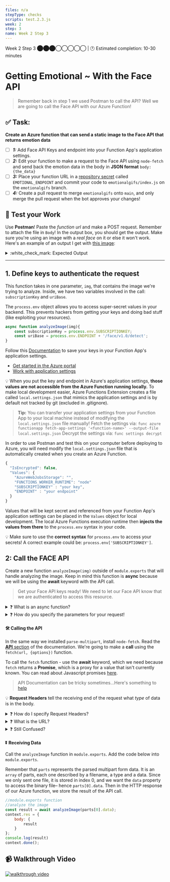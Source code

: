 ```yaml
---
files: n/a
stepType: checks
scripts: test.2.3.js
week: 2
step: 3
name: Week 2 Step 3
---
```

Week 2 Step 3 ⬤⬤⬤◯◯◯◯◯ | 🕐 Estimated completion: 10-30 minutes

# Getting Emotional ~ With the Face API
> Remember back in step 1 we used Postman to call the API? Well we are going to call the Face API with our Azure Function!

## ✅ Task:
**Create an Azure function that can send a static image to the Face API that returns emotion data**
- [ ] ***1:*** Add Face API Keys and endpoint into your Function App's application settings.
- [ ] ***2:*** Edit your function to make a request to the Face API using `node-fetch` and send back the emotion data in the body in **JSON format** ```body: {the_data}```
- [ ] ***3:*** Place your function URL in a [repository secret](https://docs.github.com/en/actions/reference/encrypted-secrets#creating-encrypted-secrets-for-a-repository) called `EMOTIONAL_ENDPOINT` and commit your code to `emotionalgifs/index.js` on the `emotionalgifs` branch.
- [ ] ***4:*** Create a pull request to merge `emotionalgifs` onto `main`, and only merge the pull request when the bot approves your changes! 

## 🚧 Test your Work
Use **Postman**! Paste the *function url* and make a POST request. Remember to attach the file in `Body`! In the output box, you should get the output. Make sure you're using an image with a *real face* on it or else it won't work. Here's an example of an output I get with [this image](https://user-images.githubusercontent.com/69332964/98884689-91687580-245e-11eb-98d7-6461ac79e02a.jpg):
<details>
<summary>:white_check_mark: Expected Output </summary>
The output should be in JSON format like so:
  
```json
{
  "result": [
    {
      "faceId": "a16f522d-0577-4e50-97cb-1feeef7aaf2e",
      "faceRectangle": {
        "top": 313,
        "left": 210,
        "width": 594,
        "height": 594
      },
      "faceAttributes": {
        "emotion": {
          "anger": 0,
          "contempt": 0,
          "disgust": 0,
          "fear": 0,
          "happiness": 1,
          "neutral": 0,
          "sadness": 0,
          "surprise": 0
        }
      }
    }
  ]
}
```
</details>

---

## 1. Define keys to authenticate the request

This function takes in one parameter, `img`, that contains the image we're trying to analyze.  Inside, we have two variables involved in the call: `subscriptionKey`  and `uriBase`.  

The `process.env` object allows you to access super-secret values in your backend. This prevents hackers from getting your keys and doing bad stuff (like exploiting your resources).

```js
async function analyzeImage(img){
    const subscriptionKey = process.env.SUBSCRIPTIONKEY;
    const uriBase = process.env.ENDPOINT + '/face/v1.0/detect';
}
```

Follow this [Documentation](https://docs.microsoft.com/en-us/azure/azure-functions/functions-how-to-use-azure-function-app-settings?tabs=portal) to save your keys in your Function App's application settings.
- [Get started in the Azure portal](https://docs.microsoft.com/en-us/azure/azure-functions/functions-how-to-use-azure-function-app-settings?tabs=portal#get-started-in-the-azure-portal)
- [Work with application settings](https://docs.microsoft.com/en-us/azure/azure-functions/functions-how-to-use-azure-function-app-settings?tabs=portal#settings)

💡 When you put the key and endpoint in Azure's application settings, **those values are not accessible from the Azure Function running locally.** To make local development easier, Azure Functions Extension creates a file called `local.settings.json` that mimics the application settings and is by default not tracked by git (excluded in .gitignore).

> **Tip:** You can transfer your application settings from your Function App to your local machine instead of modifying the `local.settings.json` file manually!
> Fetch the settings via: `func azure functionapp fetch-app-settings '<function-name>' --output-file local.settings.json`
> Decrypt the settings via: `func settings decrypt`

In order to use Postman and test this on your computer before deploying to Azure, you will need modify the `local.settings.json` file that is automatically created when you create an Azure Function.
```js
{
  "IsEncrypted": false,
  "Values": {
    "AzureWebJobsStorage": "",
    "FUNCTIONS_WORKER_RUNTIME": "node"
    "SUBSCRIPTIONKEY" : "your key",
    "ENDPOINT" : "your endpoint"
  }
}
```
Values that will be kept secret and referenced from your Function App's application settings can be placed in the `Values` object for local development. The local Azure Functions execution runtime then **injects the values from there** to the `process.env` syntax in your code.

💡 Make sure to use the **correct syntax** for `process.env` to access your secrets! A correct example could be: `process.env['SUBSCRIPTIONKEY']`.

## 2: Call the FACE API

Create a new function `analyzeImage(img)` outside of  `module.exports`  that will handle analyzing the image. Keep in mind this function is **async** because we will be using the **await** keyword with the API call.

> Get your Face API keys ready! We need to let our Face API know that we are authenticated to access this resource.

<details>
<summary>❓ What is an async function?</summary>
</br>

Javascript is what we call a "synchronous" language, meaning operations in Javascript block other operations from executing until they are complete, creating a sense of single directional flow. **This means that only one operation can happen at a time.** However, in order to maximize efficiency (save time and resources), Javascript allows the use of asynchronous functions.

Async functions allow other operations to continue running as they are being executed. Refer to [this blog](https://dev.to/hardy613/asynchronous-vs-synchronous-programming-23ed) for more information.

Promises are sychnronous objects, similar to their real life meaning, return a value at some point in the future, or a reason for why that value could not be returned - they represent the result of an async function that may or may not be resolved.

> [Is JavaScript Synchronous or Asynchronous? What the Heck is a Promise?](https://developer.mozilla.org/en-US/docs/Web/JavaScript/Reference/Global_Objects/Promise)

> [Master the JavaScript Interview: What is a Promise?](https://medium.com/better-programming/is-javascript-synchronous-or-asynchronous-what-the-hell-is-a-promise-7aa9dd8f3bfb)

</br>
</details>

<details>
<summary>❓ How do you specify the parameters for your request!</summary>
</br>

In order to specify all of our parameters easily, we're going to create a new `URLSearchParams`  object. Here's the object declared for you. I've also already specified one parameter, `returnFaceId`,  as `true` to provide an example. Add in a new parameter that requests emotion.

Remember, these parameters are coming from the [Face API documentation](https://westus.dev.cognitive.microsoft.com/docs/services/563879b61984550e40cbbe8d/operations/563879b61984550f30395236)!

<img width="750" alt="Screen Shot 2021-05-16 at 9 20 19 PM" src="https://user-images.githubusercontent.com/70852990/118420351-a384d400-b68c-11eb-850b-04514c883345.png">

```js
let params = new URLSearchParams({
	'returnFaceId': 'true',
	'<PARAMETER NAME>': '<PARAMETER VALUE>'     //FILL IN THIS LINE
})
```

</details>

#### :hammer_and_wrench: Calling the API

In the same way we installed `parse-multipart`, install `node-fetch`.
Read the [**API** section](https://www.npmjs.com/package/node-fetch#api) of the documentation. We're going to make a **call** using the `fetch(url, {options})` function.

To call the `fetch` function - use the **await** keyword, which we need because `fetch` returns a **Promise**, which is a proxy for a value that isn't currently known. You can read about Javascript promises [here](https://developer.mozilla.org/en-US/docs/Web/JavaScript/Reference/Global_Objects/Promise). 

> API Documentation can be tricky sometimes...Here's something to [help](https://learn.parabola.io/docs/reading-api-docs)

:bulb: **Request Headers** tell the receiving end of the request what *type* of data is in the body.

<details>
<summary>❓ How do I specify Request Headers?</summary>
</br>

Go back to the Face API documentation [here](https://westus.dev.cognitive.microsoft.com/docs/services/563879b61984550e40cbbe8d/operations/563879b61984550f30395236), and find the **Request headers** section. 

There are two headers that you need. I've provided the format below. Enter in the two header names and their two corresponding values. 

FYI: The `Content-Type`  header should be set to`'application/octet-stream'`.  This specifies a binary file.

```js
    //COMPLETE THE CODE
    let resp = await fetch(uriBase + '?' + params.toString(), {
        method: '<METHOD>',  //WHAT TYPE OF REQUEST?
        body: '<BODY>',  //WHAT ARE WE SENDING TO THE API?
      
      	//ADD YOUR TWO HEADERS HERE
        headers: {
            '<HEADER NAME>': '<HEADER VALUE>'
        }
    })
```

</details>

<details>
<summary>❓ What is the URL?</summary>
</br>

Notice that the URL is just the uriBase with the params we specified earlier appended on.

`const uriBase = '<YOUR ENDPOINT>' + '/face/v1.0/detect';`

</details>

<details>
<summary>❓ Still Confused? </summary>

Fill in the `method`  and `body`.
	
```js
async function analyzeImage(img){
    
    const subscriptionKey = '<YOUR SUBSCRIPTION KEY>';
    const uriBase = '<YOUR ENDPOINT>' + '/face/v1.0/detect';
    let params = new URLSearchParams({
        'returnFaceId': 'true',
        'returnFaceAttributes': 'emotion'
    })
    //COMPLETE THE CODE
    let resp = await fetch(uriBase + '?' + params.toString(), {
        method: '<METHOD>',  //WHAT TYPE OF REQUEST?
        body: '<BODY>',  //WHAT ARE WE SENDING TO THE API?
        headers: {
            '<HEADER NAME>': '<HEADER VALUE>'  //do this in the next section
        }
    })
    let data = await resp.json();
    
    return data; 
}
```
</details>
	
#### ⏬ Receiving Data

Call the `analyzeImage` function in `module.exports`. Add the code below into `module.exports`.

Remember that `parts` represents the parsed multipart form data. It is an `array` of parts, each one described by a filename, a type and a data. Since we only sent one file, it is stored in index 0, and we want the `data`  property to access the binary file– hence `parts[0].data`. Then in the HTTP response of our Azure function, we store the result of the API call.

```js
//module.exports function
//analyze the image
const result = await analyzeImage(parts[0].data);
context.res = {
	body: {
		result
	}
};
console.log(result)
context.done(); 
```
## 📹 Walkthrough Video
[![walkthrough video](https://img.youtube.com/vi/EMNvPS0rt2Y/0.jpg)](https://www.youtube.com/watch?v=EMNvPS0rt2Y)